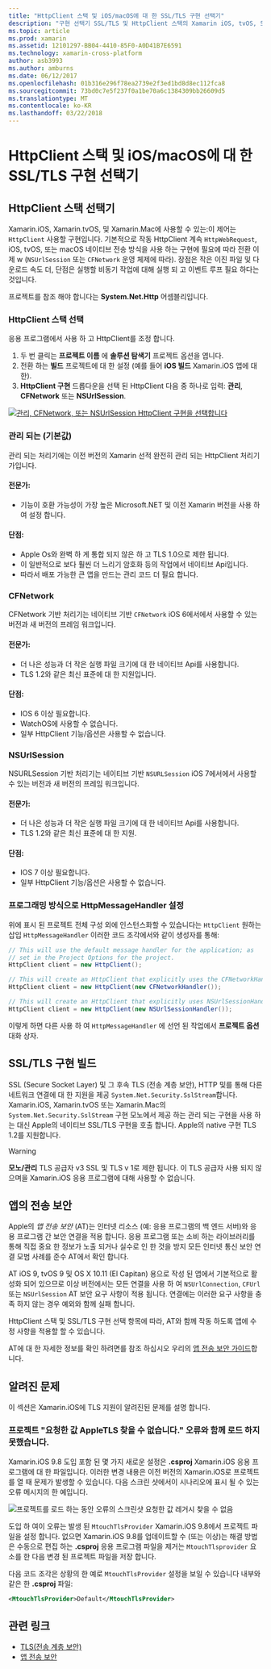 ```yaml
---
title: "HttpClient 스택 및 iOS/macOS에 대 한 SSL/TLS 구현 선택기"
description: "구현 선택기 SSL/TLS 및 HttpClient 스택의 Xamarin iOS, tvOS, 또는 macOS 앱에서 사용 됩니다 하는 SSL/TLS 및 HttpClient 구현을 결정 합니다."
ms.topic: article
ms.prod: xamarin
ms.assetid: 12101297-BB04-4410-85F0-A0D41B7E6591
ms.technology: xamarin-cross-platform
author: asb3993
ms.author: amburns
ms.date: 06/12/2017
ms.openlocfilehash: 01b316e296f78ea2739e2f3ed1bd8d8ec112fca8
ms.sourcegitcommit: 73bd0c7e5f237f0a1be70a6c1384309bb26609d5
ms.translationtype: MT
ms.contentlocale: ko-KR
ms.lasthandoff: 03/22/2018
---
```

# <a name="httpclient-stack-and-ssltls-implementation-selector-for-iosmacos"></a>HttpClient 스택 및 iOS/macOS에 대 한 SSL/TLS 구현 선택기

## <a name="httpclient-stack-selector"></a>HttpClient 스택 선택기

Xamarin.iOS, Xamarin.tvOS, 및 Xamarin.Mac에 사용할 수 있는:이 제어는 `HttpClient` 사용할 구현입니다. 기본적으로 작동 HttpClient 계속 `HttpWebRequest`, iOS, tvOS, 또는 macOS 네이티브 전송 방식을 사용 하는 구현에 필요에 따라 전환 이제 w (`NSUrlSession` 또는 `CFNetwork` 운영 체제에 따라). 장점은 작은 이진 파일 및 다운로드 속도 더, 단점은 실행할 비동기 작업에 대해 실행 되 고 이벤트 루프 필요 하다는 것입니다.

프로젝트를 참조 해야 합니다는 **System.Net.Http** 어셈블리입니다.

<a name="Selecting-a-HttpClient-Stack" />

### <a name="selecting-a-httpclient-stack"></a>HttpClient 스택 선택

응용 프로그램에서 사용 하 고 HttpClient를 조정 합니다.

1. 두 번 클릭는 **프로젝트 이름** 에 **솔루션 탐색기** 프로젝트 옵션을 엽니다.
2. 전환 하는 **빌드** 프로젝트에 대 한 설정 (예를 들어 **iOS 빌드** Xamarin.iOS 앱에 대 한).
3. **HttpClient 구현** 드롭다운을 선택 된 HttpClient 다음 중 하나로 입력: **관리**, **CFNetwork** 또는 **NSUrlSession**.

[![관리, CFNetwork, 또는 NSUrlSession HttpClient 구현을 선택합니다](http-stack-images/http-xs-sml.png)](http-stack-images/http-xs.png#lightbox)

<a name="Managed" />

### <a name="managed-default"></a>관리 되는 (기본값)

관리 되는 처리기에는 이전 버전의 Xamarin 선적 완전히 관리 되는 HttpClient 처리기가입니다.

#### <a name="pros"></a>전문가:

 - 기능이 호환 가능성이 가장 높은 Microsoft.NET 및 이전 Xamarin 버전을 사용 하 여 설정 합니다.

#### <a name="cons"></a>단점:

 - Apple Os와 완벽 하 게 통합 되지 않은 하 고 TLS 1.0으로 제한 됩니다.
 - 이 일반적으로 보다 훨씬 더 느리기 암호화 등의 작업에서 네이티브 Api입니다.
 - 따라서 배포 가능한 큰 앱을 만드는 관리 코드 더 필요 합니다.

<a name="CFNetwork" />

### <a name="cfnetwork"></a>CFNetwork

CFNetwork 기반 처리기는 네이티브 기반 `CFNetwork` iOS 6에서에서 사용할 수 있는 버전과 새 버전의 프레임 워크입니다.

#### <a name="pros"></a>전문가:

 - 더 나은 성능과 더 작은 실행 파일 크기에 대 한 네이티브 Api를 사용합니다.
 - TLS 1.2와 같은 최신 표준에 대 한 지원입니다.

#### <a name="cons"></a>단점:

 - IOS 6 이상 필요합니다.
 - WatchOS에 사용할 수 없습니다.
 - 일부 HttpClient 기능/옵션은 사용할 수 없습니다.

<a name="NSUrlSession" />

### <a name="nsurlsession"></a>NSUrlSession

NSURLSession 기반 처리기는 네이티브 기반 `NSURLSession` iOS 7에서에서 사용할 수 있는 버전과 새 버전의 프레임 워크입니다.

#### <a name="pros"></a>전문가:

 - 더 나은 성능과 더 작은 실행 파일 크기에 대 한 네이티브 Api를 사용합니다.
 - TLS 1.2와 같은 최신 표준에 대 한 지원.

#### <a name="cons"></a>단점:

 - IOS 7 이상 필요합니다.
 - 일부 HttpClient 기능/옵션은 사용할 수 없습니다.

### <a name="programmatically-setting-the-httpmessagehandler"></a>프로그래밍 방식으로 HttpMessageHandler 설정

위에 표시 된 프로젝트 전체 구성 외에 인스턴스화할 수 있습니다는 `HttpClient` 원하는 삽입 `HttpMessageHandler` 이러한 코드 조각에서와 같이 생성자를 통해:

```csharp
// This will use the default message handler for the application; as
// set in the Project Options for the project.
HttpClient client = new HttpClient();

// This will create an HttpClient that explicitly uses the CFNetworkHandler
HttpClient client = new HttpClient(new CFNetworkHandler());

// This will create an HttpClient that explicitly uses NSUrlSessionHandler
HttpClient client = new HttpClient(new NSUrlSessionHandler());
```

이렇게 하면 다른 사용 하 여 `HttpMessageHandler` 에 선언 된 작업에서 **프로젝트 옵션** 대화 상자.

<a name="New-SSL-TLS-implementation-build-option" />
<a name="Selecting-a-SSL-TLS-implementation" />
<a name="Apple-TLS" />

## <a name="ssltls-implementation-build"></a>SSL/TLS 구현 빌드

SSL (Secure Socket Layer) 및 그 후속 TLS (전송 계층 보안), HTTP 및를 통해 다른 네트워크 연결에 대 한 지원을 제공 `System.Net.Security.SslStream`합니다. Xamarin.iOS, Xamarin.tvOS 또는 Xamarin.Mac의 `System.Net.Security.SslStream` 구현 모노에서 제공 하는 관리 되는 구현을 사용 하는 대신 Apple의 네이티브 SSL/TLS 구현을 호출 합니다. Apple의 native 구현 TLS 1.2를 지원합니다.

<a name="Mono" />

> [!WARNING]
> **모노/관리** TLS 공급자 v3 SSL 및 TLS v 1로 제한 됩니다. 이 TLS 공급자 사용 되지 않으며을 Xamarin.iOS 응용 프로그램에 대해 사용할 수 없습니다. 

<a name="App-Transport-Security" />

## <a name="app-transport-security"></a>앱의 전송 보안

Apple의 _앱 전송 보안_ (AT)는 인터넷 리소스 (예: 응용 프로그램의 백 엔드 서버)와 응용 프로그램 간 보안 연결을 적용 합니다. 응용 프로그램 또는 소비 하는 라이브러리를 통해 직접 중요 한 정보가 노출 되거나 실수로 인 한 것을 방지 모든 인터넷 통신 보안 연결 모범 사례를 준수 AT에서 확인 합니다.

AT iOS 9, tvOS 9 및 OS X 10.11 (El Capitan) 용으로 작성 된 앱에서 기본적으로 활성화 되어 있으므로 이상 버전에서는 모든 연결을 사용 하 여 `NSUrlConnection`, `CFUrl` 또는 `NSUrlSession` AT 보안 요구 사항이 적용 됩니다. 연결에는 이러한 요구 사항을 충족 하지 않는 경우 예외와 함께 실패 합니다.

HttpClient 스택 및 SSL/TLS 구현 선택 항목에 따라, AT와 함께 작동 하도록 앱에 수정 사항을 적용할 할 수 있습니다.

AT에 대 한 자세한 정보를 확인 하려면를 참조 하십시오 우리의 [앱 전송 보안 가이드](~/ios/app-fundamentals/ats.md)합니다.

## <a name="known-issues"></a>알려진 문제

이 섹션은 Xamarin.iOS에 TLS 지원이 알려진된 문제를 설명 합니다.

### <a name="project-failed-to-load-with-error-requested-value-appletls-wasnt-found"></a>프로젝트 "요청한 값 AppleTLS 찾을 수 없습니다." 오류와 함께 로드 하지 못했습니다.

Xamarin.iOS 9.8 도입 포함 된 몇 가지 새로운 설정은 **.csproj** Xamarin.iOS 응용 프로그램에 대 한 파일입니다. 이러한 변경 내용은 이전 버전의 Xamarin.iOS로 프로젝트를 열 때 문제가 발생할 수 있습니다. 다음 스크린 샷에서이 시나리오에 표시 될 수 있는 오류 메시지의 한 예입니다.

![프로젝트를 로드 하는 동안 오류의 스크린샷 요청한 값 레거시 찾을 수 없음](http-stack-images/tlserror-xs.png)

도입 하 여이 오류는 발생 된 `MtouchTlsProvider` Xamarin.iOS 9.8에서 프로젝트 파일을 설정 합니다. 없으면 Xamarin.iOS 9.8를 업데이트할 수 (또는 이상)는 해결 방법은 수동으로 편집 하는 **.csproj** 응용 프로그램 파일을 제거는 `MtouchTlsprovider` 요소를 한 다음 변경 된 프로젝트 파일을 저장 합니다.

다음 코드 조각은 상황의 한 예로 `MtouchTlsProvider` 설정을 보일 수 있습니다 내부와 같은 한 **.csproj** 파일:

```xml
<MtouchTlsProvider>Default</MtouchTlsProvider>
```

## <a name="related-links"></a>관련 링크

- [TLS(전송 계층 보안)](~/cross-platform/app-fundamentals/transport-layer-security.md)
- [앱 전송 보안](~/ios/app-fundamentals/ats.md)
